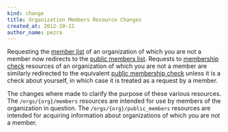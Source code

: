 ```yaml
---
kind: change
title: Organization Members Resource Changes
created_at: 2012-10-12
author_name: pezra
---
```


Requesting the [member list](/v3/orgs/members/index.html#members-list) of an organization of which you are not a member now redirects to the [public members list](v3/orgs/members/index.html#public-members-list). Requests to [membership check](/v3/orgs/members/index.html#check-membership) resources of an organization of which you are not a member are similarly redirected to the equivalent [public membership check](/v3/orgs/members/index.html#check-public-membership) unless it is a check about yourself, in which case it is treated as a request by a member.

The changes where made to clarify the purpose of these various resources. The `/orgs/{org}/members` resources are intended for use by members of the organization in question. The `/orgs/{org}/public_members` resources are intended for acquiring information about organizations of which you are not a member.
